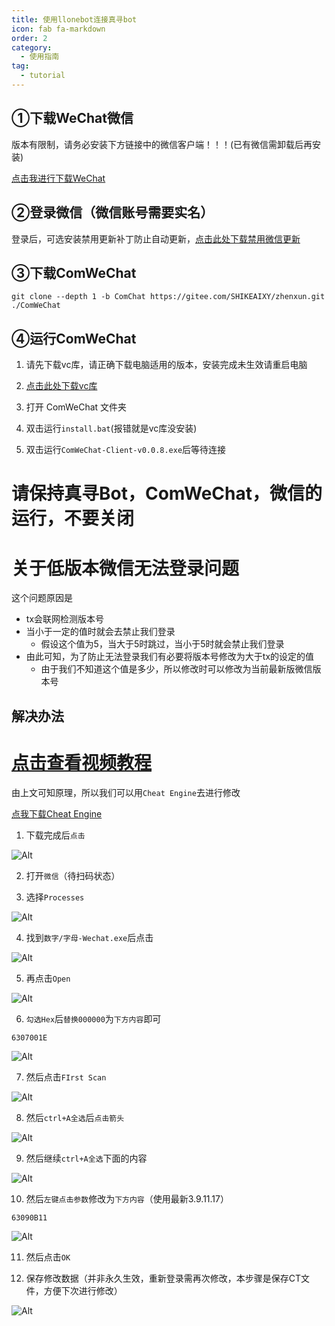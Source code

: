 ```yaml
---
title: 使用llonebot连接真寻bot
icon: fab fa-markdown
order: 2
category:
  - 使用指南
tag:
  - tutorial
---
```


## ①下载WeChat微信

版本有限制，请务必安装下方链接中的微信客户端！！！(已有微信需卸载后再安装)

[点击我进行下载WeChat](https://musetransfer.com/s/edx8lnrvo)

## ②登录微信（微信账号需要实名）

登录后，可选安装禁用更新补丁防止自动更新，[点击此处下载禁用微信更新](https://gitee.com/SHIKEAIXYY/Trss-ComWeChat-Yunzai/releases/download/1.1/禁用pc微信自动升级补丁.exe)


## ③下载ComWeChat

```
git clone --depth 1 -b ComChat https://gitee.com/SHIKEAIXY/zhenxun.git ./ComWeChat
```

## ④运行ComWeChat

1. 请先下载vc库，请正确下载电脑适用的版本，安装完成未生效请重启电脑

2. [点击此处下载vc库](https://learn.microsoft.com/zh-cn/cpp/windows/latest-supported-vc-redist?view=msvc-170)

3. 打开 ComWeChat 文件夹

4. 双击运行`install.bat`(报错就是vc库没安装)

6. 双击运行`ComWeChat-Client-v0.0.8.exe`后等待连接

# 请保持真寻Bot，ComWeChat，微信的运行，不要关闭

# 关于低版本微信无法登录问题

这个问题原因是
 - tx会联网检测版本号
 - 当小于一定的值时就会去禁止我们登录
   - 假设这个值为5，当大于5时跳过，当小于5时就会禁止我们登录
 - 由此可知，为了防止无法登录我们有必要将版本号修改为大于tx的设定的值
   - 由于我们不知道这个值是多少，所以修改时可以修改为当前最新版微信版本号
   
## 解决办法

# [点击查看视频教程](https://www.bilibili.com/video/)
<BiliBili bvid="BV1nt421A7y5" />

由上文可知原理，所以我们可以用`Cheat Engine`去进行修改

[点我下载Cheat Engine](https://www.cheatengine.org/downloads.php)

1. 下载完成后`点击`

![Alt](../Img/Cheat/Cheat1.png)

2. 打开`微信`（待扫码状态）

3. 选择`Processes`

![Alt](../Img/Cheat/Cheat2.png)

4. 找到`数字/字母-Wechat.exe`后点击

![Alt](../Img/Cheat/Cheat3.png)

5. 再点击`Open`

![Alt](../Img/Cheat/Cheat4.png)

6. `勾选Hex`后`替换000000`为`下方内容`即可

```
6307001E
```

![Alt](../Img/Cheat/Cheat5.png)

7. 然后点击`FIrst Scan`

![Alt](../Img/Cheat/Cheat6.png)

8. 然后`ctrl+A全选`后`点击箭头`

![Alt](../Img/Cheat/Cheat7.png)

9. 然后继续`ctrl+A全选`下面的内容

![Alt](../Img/Cheat/Cheat8.png)

10. 然后`左键点击参数`修改为`下方内容`（使用最新3.9.11.17）

```
63090B11
```

![Alt](../Img/Cheat/Cheat9.png)

11. 然后点击`OK`

12. 保存修改数据（并非永久生效，重新登录需再次修改，本步骤是保存CT文件，方便下次进行修改）

![Alt](../Img/Cheat/Cheat10.png)
